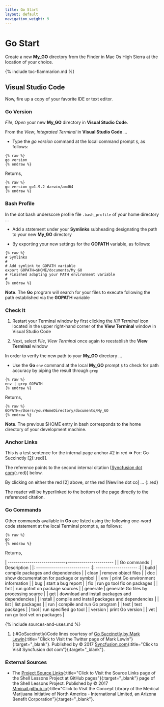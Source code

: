 ```yaml
---
title: Go Start
layout: default
navigation_weight: 9
---
```

# Go Start

Create a new **My_GO** directory from the Finder in Mac Os High Sierra at the location of your choice.

{% include toc-flammarion.md %}

## Visual Studio Code

Now, fire up a copy of your favorite IDE or text editor.

### Go Version

*File*, *Open* your new **My_GO** directory in **Visual Studio Code**.

From the *View*, *Integrated Terminal* in **Visual Studio Code** ...

- Type the *go version* command at the local command prompt `$`, as follows:

```liquid
{% raw %}
go version
{% endraw %}
```

Returns,

```liquid
{% raw %}
go version go1.9.2 darwin/amd64
{% endraw %}
```

### Bash Profile

In the dot bash underscore profile file `.bash_profile` of your home directory ...

- Add a statement under your **Symlinks** subheading designating the path to your new **My_GO** directory

- By exporting your new settings for the **GOPATH** variable, as follows:

```liquid
{% raw %}
# Symlinks
#
# Add symlink to GOPATH variable
export GOPATH=$HOME/documents/My_GO
# Finished adapting your PATH environment variable
#
{% endraw %}
```

**Note.** The **Go** program will search for your files to execute following the path established via the **GOPATH** variable

### Check It

1. Restart your Terminal window by first clicking the *Kill Terminal* icon located in the upper right-hand corner of the **View Terminal** window in Visual Studio Code

1. Next, select *File*, *View Terminal* once again to reestablish the **View Terminal** window

In order to verify the new path to your **My_GO** directory ...

- Use the **Go** `env` command at the local **My_GO** prompt `$` to check for path accuracy by piping the result through `grep`

```liquid
{% raw %}
env | grep GOPATH
{% endraw %}
```

Returns,

```liquid
{% raw %}
GOPATH=/Users/yourHomeDirectory/documents/My_GO
{% endraw %}
```

**Note**. The previous $HOME entry in bash corresponds to the home directory of your development machine.

### Anchor Links

This is a test sentence for the internal page anchor #2 in red => For: Go Succinctly [[2](#GoSuccinctly){:.red}].

The reference points to the second internal citation [[Syncfusion dot com](#GoSuccinctly){:.red}] below.

By clicking on either the red [2] above, or the red [Newline dot co] ...
{:.red}

The reader will be hyperlinked to the bottom of the page directly to the referenced citation.

### Go Commands

Other commands available in **Go** are listed using the following one-word code statement at the local Terminal prompt `$`, as follows:

```liquid
{% raw %}
go
{% endraw %}
```

Returns,

| -----------------------------+----------------------- |
| Go commands | Description |
|: --------------------------- :|: --------------------- :|
| build | compile packages and dependencies |
| clean | remove object files |
| doc | show documentation for package or symbol |
| env | print Go environment information |
| bug | start a bug report |
| fix | run go tool fix on packages |
| fmt | run gofmt on package sources |
| generate | generate Go files by processing source |
| get | download and install packages and dependencies |
| install | compile and install packages and dependencies |
| list | list packages |
| run | compile and run Go program |
| test | test packages |
| tool | run specified go tool |
| version | print Go version |
| vet | run go tool vet on packages |

{% include sources-and-uses.md %}

1. {:#GoSuccinctly}Code lines courtesy of [Go Succinctly by Mark Lewin](https://www.twitter/gisapps){:title="Click to Visit the Twitter page of Mark Lewin"}{:target="_blank"}. Published by © 2017 [Syncfusion.com](https://www.syncfusion.com/){:title="Click to Visit Syncfusion dot com"}{:target="_blank"}.

### External Sources

- The [Project Source Links](https://mminail.github.io/Shell/Source-Shell-Links.htm){:title="Click to Visit the Source Links page of the Shell Lessons Project at GitHub pages"}{:target="_blank"} page of the Shell Lessons Project. Published by © 2017 [Mminail.github.io](https://mminail.github.io/){:title="Click to Visit the Concept Library of the Medical Marijuana Initiative of North America - International Limited, an Arizona Benefit Corporation"}{:target="_blank"}.

